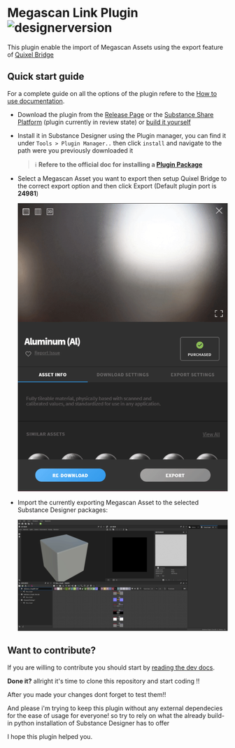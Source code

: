 # Megascan Link Plugin ![designerversion](https://img.shields.io/badge/designer%20version-2019.3%20or%20newer-green)
This plugin enable the import of Megascan Assets using the export feature of [Quixel Bridge](https://quixel.com/bridge)

## Quick start guide

For a complete guide on all the options of the plugin refere to the [How to use documentation](http://todoaddlink).

 - Download the plugin from the [Release Page](https://github.com/Raider-Arts/megascan-link/releases) or the [Substance Share Platform](http://todoaddlink) (plugin currently in review state) or [build it yourself](http://todoaddlink)

 - Install it in Substance Designer using the Plugin manager, you can find it under ``Tools > Plugin Manager..`` then click ``install`` and navigate to the path were you previously downloaded it
 
    > :information_source: **Refere to the official doc for installing a [Plugin Package](https://docs.substance3d.com/sddoc/plugins-packages-182257045.html)**

 - Select a Megascan Asset you want to export then setup Quixel Bridge to the correct export option and then click Export (Default plugin port is **24981**)

    ![bridge export](doc/_static/megascan_setup.gif)

 - Import the currently exporting Megascan Asset to the selected Substance Designer packages:

    ![designer import](doc/_static/designer_import.gif)

## Want to contribute?
If you are willing to contribute you should start by [reading the dev docs](http://todoaddlink).

**Done it?** allright it's time to clone this repository and start coding !!

After you made your changes dont forget to test them!! 

And please i'm trying to keep this plugin without any external dependecies for the ease of usage for everyone! so try to rely on what the already build-in python installation of Substance Designer has to offer

I hope this plugin helped you. 
